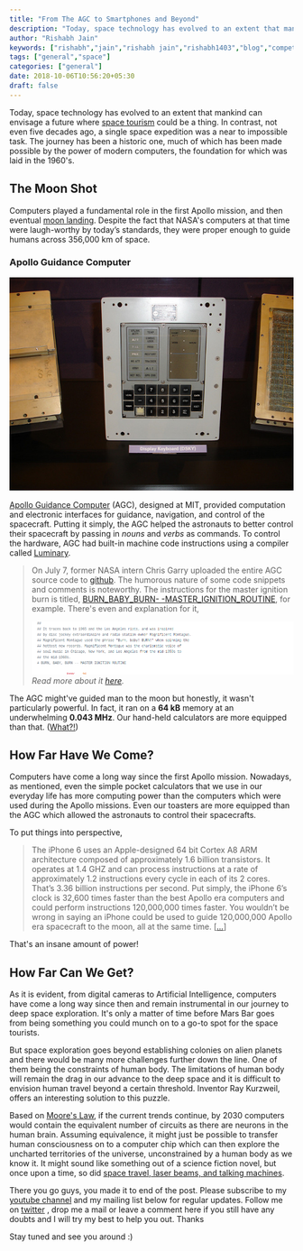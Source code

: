 ```yaml
---
title: "From The AGC to Smartphones and Beyond"
description: "Today, space technology has evolved to an extent that mankind can envisage a future where space tourism could be a thing. In contrast, not even five decades ago, a single space expedition was a near to impossible task. The journey has been a historic one, much of which has been made possible by the power of modern computers, the foundation for which was laid in the 1960's."
author: "Rishabh Jain"
keywords: ["rishabh","jain","rishabh jain","rishabh1403","blog","competitive","coding","programming","tech","technology","agc","smartphone","moon","apollo mission"]
tags: ["general","space"]
categories: ["general"]
date: 2018-10-06T10:56:20+05:30
draft: false
---
```

Today, space technology has evolved to an extent that mankind can envisage a future where [space tourism](https://www.space.com/topics/space-tourism) could be a thing. In contrast, not even five decades ago, a single space expedition was a near to impossible task. The journey has been a historic one, much of which has been made possible by the power of modern computers, the foundation for which was laid in the 1960's.

## The Moon Shot

Computers played a fundamental role in the first Apollo mission, and then eventual [moon landing](https://www.youtube.com/watch/?v=RMINSD7MmT4). Despite the fact that NASA's computers at that time were laugh-worthy by today’s standards, they were proper enough to guide humans across 356,000 km of space.

### Apollo Guidance Computer

![Apollo Guidance Computer](/posts/general/2018/10/2522175629_39cd59a95c_z.jpg "Apollo Guidance Computer | Courtesy - https://www.flickr.com/photos/csixty4/2522175629")

[Apollo Guidance Computer](https://en.wikipedia.org/wiki/Apollo_Guidance_Computer) (AGC), designed at MIT, provided computation and electronic interfaces for guidance, navigation, and control of the spacecraft. Putting it simply, the AGC helped the astronauts to better control their spacecraft by passing in *nouns* and *verbs* as commands. To control the hardware, AGC had built-in machine code instructions using a compiler called  [Luminary](https://www.ibiblio.org/apollo/Luminary.html#What_is_Luminary_). 

>On July 7, former NASA intern Chris Garry uploaded the entire AGC source code to [github](https://github.com/chrislgarry/Apollo-11). The humorous nature of some code snippets and comments is noteworthy. The instructions for the master ignition burn is titled, [BURN_BABY_BURN- -MASTER_IGNITION_ROUTINE](https://github.com/chrislgarry/Apollo-11/blob/27e2acf88a6345e2b1064c8b006a154363937050/Luminary099/BURN_BABY_BURN--MASTER_IGNITION_ROUTINE.agc), for example. There's even and explanation for it,
>
>![Master ignition routine nomenclature](/posts/general/2018/10/Screenshot_2018-09-21_chrislgarry_Apollo-11.png)
*Read more about it [here](https://www.popularmechanics.com/space/moon-mars/a21771/code-for-apollo-moon-landings-on-github/).*

The AGC might've guided man to the moon but honestly, it wasn't particularly powerful. In fact, it ran on a **64 kB** memory at an underwhelming **0.043 MHz**. Our hand-held calculators are more equipped than that. ([What?!](https://en.wikipedia.org/wiki/TI-83_series#Technical_specifications))

## How Far Have We Come?

Computers have come a long way since the first Apollo mission. Nowadays, as mentioned, even the simple pocket calculators that we use in our everyday life has more computing power than the computers which were used during the Apollo missions. Even our toasters are more equipped than the AGC which allowed the astronauts to control their spacecrafts.

To put things into perspective,

> The iPhone 6 uses an Apple-designed 64 bit Cortex A8 ARM architecture composed of approximately 1.6 billion transistors.  It operates at 1.4 GHZ and can process instructions at a rate of approximately 1.2 instructions every cycle in each of its 2 cores. That’s 3.36 billion instructions per second. Put simply, the iPhone 6’s clock is 32,600 times faster than the best Apollo era computers and could perform instructions 120,000,000 times faster. You wouldn’t be wrong in saying an iPhone could be used to guide 120,000,000 Apollo era spacecraft to the moon, all at the same time. \[[...](https://www.zmescience.com/research/technology/smartphone-power-compared-to-apollo-432/)]

That's an insane amount of power!

## How Far Can We Get?

As it is evident, from digital cameras to Artificial Intelligence, computers have come a long way since then and remain instrumental in our journey to deep space exploration. It's only a matter of time before Mars Bar goes from being something you could munch on to a go-to spot for the space tourists.

But space exploration goes beyond establishing colonies on alien planets and there would be many more challenges further down the line. One of them being the constraints of human body. The limitations of human body will remain the drag in our advance to the deep space and it is difficult to envision human travel beyond a certain threshold. Inventor Ray Kurzweil, offers an interesting solution to this puzzle. 

Based on [Moore's Law](http://www.mooreslaw.org/), if the current trends continue, by 2030 computers would contain the equivalent number of circuits as there are neurons in the human brain. Assuming equivalence, it might just be possible to transfer human consciousness on to a computer chip which can then explore the uncharted territories of the universe, unconstrained by a human body as we know it. It might sound like something out of a science fiction novel, but once upon a time, so did [space travel, laser beams, and talking machines](https://www.businessinsider.com/13-everyday-technologies-that-were-first-imagined-in-science-fiction-2012-1?IR=T#laser-guns-2).

There you go guys, you made it to end of the post. Please subscribe to my [youtube channel](https://www.youtube.com/channel/UC4syrEYE9_fzeVBajZIyHlA) and my mailing list below for regular updates. Follow me on [twitter](https://www.twitter.com/rishabhjain1403) , drop me a mail or leave a comment here if you still have any doubts and I will try my best to help you out. Thanks

Stay tuned and see you around :)
